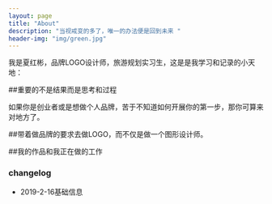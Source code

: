 ```yaml
---
layout: page
title: "About"
description: "当视戒变的多了，唯一的办法便是回到未来 " 
header-img: "img/green.jpg"
---
```


我是夏红彬，品牌LOGO设计师，旅游规划实习生，这是是我学习和记录的小天地：

##重要的不是结果而是思考和过程

如果你是创业者或是想做个人品牌，苦于不知道如何开展你的第一步，那你可算来对地方了。

##带着做品牌的要求去做LOGO，而不仅是做一个图形设计师。

##我的作品和我正在做的工作


### changelog

 - 2019-2-16基础信息






